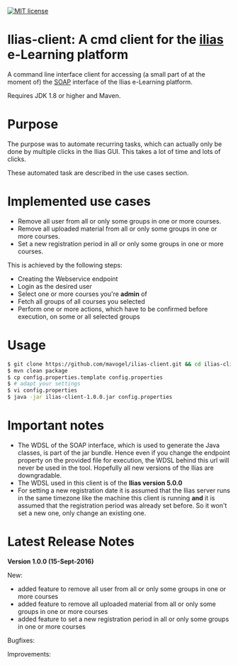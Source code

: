 [![MIT license](http://img.shields.io/badge/license-MIT-brightgreen.svg)](http://opensource.org/licenses/MIT)
<!--[![Travis Build Status](https://travis-ci.org/javafx-maven-plugin/javafx-maven-plugin.svg?branch=master)](https://travis-ci.org/javafx-maven-plugin/javafx-maven-plugin)-->
<!--[![AppVeyor Build status](https://ci.appveyor.com/api/projects/status/64700ul3m9y88agi/branch/master?svg=true)](https://ci.appveyor.com/project/FibreFoX/javafx-maven-plugin/branch/master)-->

Ilias-client: A cmd client for the [ilias](http://ilias.de/) e-Learning platform
================================================================================

A command line interface client for accessing (a small part of at the moment of) the [SOAP](https://en.wikipedia.org/wiki/SOAP) interface of the Ilias e-Learning platform.

Requires JDK 1.8 or higher and Maven.

Purpose
=======
The purpose was to automate recurring tasks, which can actually only be done by multiple clicks in the Ilias GUI. This takes a lot of time and lots of clicks.
   
These automated task are described in the use cases section.

Implemented use cases
=====================
* Remove all user from all or only some groups in one or more courses.
* Remove all uploaded material from all or only some groups in one or more courses.
* Set a new registration period in all or only some groups in one or more courses.

This is achieved by the following steps:
- Creating the Webservice endpoint
- Login as the desired user
- Select one or more courses you're **admin** of
- Fetch all groups of all courses you selected
- Perform one or more actions, which have to be confirmed before execution, on some or all selected groups

Usage
=====
```bash
$ git clone https://github.com/mavogel/ilias-client.git && cd ilias-client
$ mvn clean package
$ cp config.properties.template config.properties
$ # adapt your settings 
$ vi config.properties
$ java -jar ilias-client-1.0.0.jar config.properties
```

Important notes
===============
- The WDSL of the SOAP interface, which is used to generate the Java classes, is part of the jar bundle. Hence even if you change the endpoint property on the provided file for execution, the WDSL behind this url will never be used in the tool. Hopefully all new versions of the Ilias are downgradable.
- The WDSL used in this client is of the **Ilias version 5.0.0**
- For setting a new registration date it is assumed that the Ilias server runs in the same timezone like the machine this client is running **and** it is assumed that the registration period was already set before. So it won't set a new one, only change an existing one.  


Latest Release Notes
====================

**Version 1.0.0 (15-Sept-2016)**

New:
* added feature to remove all user from all or only some groups in one or more courses
* added feature to remove all uploaded material from all or only some groups in one or more courses
* added feature to set a new registration period in all or only some groups in one or more courses

Bugfixes:

Improvements: